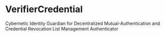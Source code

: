 # VerifierCredential
Cybernetic Identity Guardian for Decentralized Mutual-Authentication and Credential Revocation List Management Authenticator
